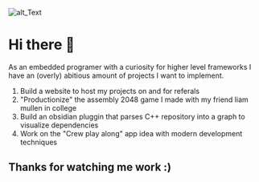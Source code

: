 ![alt_Text](https://imgur.com/a/banner-github-readme-SQ5atDD)

# Hi there 👋
As an embedded programer with a curiosity for higher level frameworks I have an (overly) abitious amount of projects I want to implement. 

1. Build a website to host my projects on and for referals
2. "Productionize" the assembly 2048 game I made with my friend liam mullen in college
3. Build an obsidian pluggin that parses C++ repository into a graph to visualize dependencies
4. Work on the "Crew play along" app idea with modern development techniques

## Thanks for watching me work :)


<!--
**delaosacruzmarcos/delaosacruzmarcos** is a ✨ _special_ ✨ repository because its `README.md` (this file) appears on your GitHub profile.

Here are some ideas to get you started:

- 🔭 I’m currently working on ...
- 🌱 I’m currently learning ...
- 👯 I’m looking to collaborate on ...
- 🤔 I’m looking for help with ...
- 💬 Ask me about ...
- 📫 How to reach me: ...
- 😄 Pronouns: ...
- ⚡ Fun fact: ...
-->
